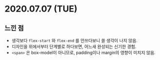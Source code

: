 # 2020.07.07 (TUE)

## 느낀 점

* 생각보다 `flex-start` 와 `flex-end` 를 안쓰다보니 쓸 생각이 나지 않음.
* 디자인을 위에서부터 단계별로 하다보면, 어느새 완성되는 신기한 경험.
* `<span>` 은 box-model이 아니므로, padding이나 margin의 영향이 미치지 않음.